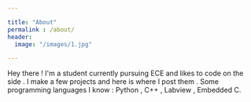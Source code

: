 ```yaml
---

title: "About"
permalink : /about/
header:
  image: "/images/1.jpg"

---
```


Hey there ! I'm a student currently pursuing ECE and likes to code on the side . I make a few projects and here is where I post them . Some programming languages I know : Python , C++ , Labview , Embedded C.

